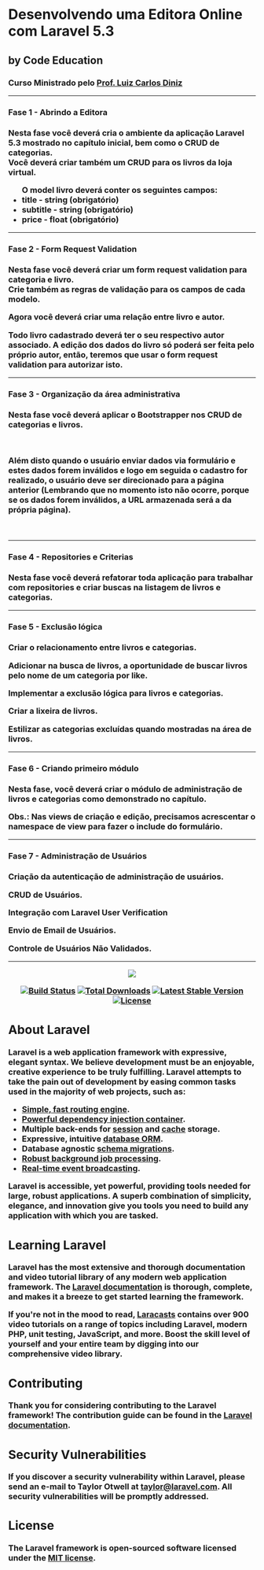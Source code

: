 <h1> Desenvolvendo uma Editora Online com Laravel 5.3 </h1>
<h2>by Code Education</h2>
<h3>Curso Ministrado pelo <a href="https://about.me/carlosluiz">Prof. Luiz Carlos Diniz</a><h/3>
<hr/>

<h4>Fase 1 - Abrindo a Editora</h4>
<p>Nesta fase você deverá cria o ambiente da aplicação Laravel 5.3 mostrado no capítulo inicial, bem como o CRUD de categorias.</br>
Você deverá criar também um CRUD para os livros da loja virtual.</br></p>
<ul>
<b>O model livro deverá conter os seguintes campos:</b>
<li>title - string (obrigatório)</li>
<li>subtitle - string (obrigatório)</li>
<li>price - float (obrigatório)</li>
</ul>
<hr/>

<h4>Fase 2 - Form Request Validation</h4>
<p>Nesta fase você deverá criar um form request validation para categoria e livro.</br>
Crie também as regras de validação para os campos de cada modelo.</br></p>
<p>Agora você deverá criar uma relação entre livro e autor.</p>
<p>Todo livro cadastrado deverá ter o seu respectivo autor associado.
   A edição dos dados do livro só poderá ser feita pelo próprio autor, então, teremos que usar o form request validation para autorizar isto.</p>
<hr/>

<h4>Fase 3 - Organização da área administrativa</h4>
<p>Nesta fase você deverá aplicar o Bootstrapper nos CRUD de categorias e livros.</p></br>
<p>Além disto quando o usuário enviar dados via formulário e estes dados forem inválidos e logo em seguida o cadastro for realizado, o usuário deve ser direcionado para a página anterior (Lembrando que no momento isto não ocorre, porque se os dados forem inválidos, a URL armazenada será a da própria página).</p></br>
<hr/>

<h4>Fase 4 - Repositories e Criterias</h4>
<p>Nesta fase você deverá refatorar toda aplicação para trabalhar com repositories e criar buscas na listagem de livros e categorias.</p> 
<hr/>

<h4>Fase 5 - Exclusão lógica</h4>
<p>Criar o relacionamento entre livros e categorias.</p>
<p>Adicionar na busca de livros, a oportunidade de buscar livros pelo nome de um categoria por like.</p>
<p>Implementar a exclusão lógica para livros e categorias.</p>
<p>Criar a lixeira de livros.</p>
<p>Estilizar as categorias excluídas quando mostradas na área de livros.</p>
<hr/>

<h4>Fase 6 - Criando primeiro módulo</h4>
<p>Nesta fase, você deverá criar o módulo de administração de livros e categorias como demonstrado no capítulo.</p>
<p>Obs.: Nas views de criação e edição, precisamos acrescentar o namespace de view para fazer o include do formulário.</p>
<hr/>

<h4>Fase 7 - Administração de Usuários</h4>
<p>Criação da autenticação de administração de usuários.</p>
<p>CRUD de Usuários.</p>
<p>Integração com Laravel User Verification</p>
<p>Envio de Email de Usuários.</p>
<p>Controle de Usuários Não Validados.</p>
<hr/>


<p align="center"><img src="https://laravel.com/assets/img/components/logo-laravel.svg"></p>

<p align="center">
<a href="https://travis-ci.org/laravel/framework"><img src="https://travis-ci.org/laravel/framework.svg" alt="Build Status"></a>
<a href="https://packagist.org/packages/laravel/framework"><img src="https://poser.pugx.org/laravel/framework/d/total.svg" alt="Total Downloads"></a>
<a href="https://packagist.org/packages/laravel/framework"><img src="https://poser.pugx.org/laravel/framework/v/stable.svg" alt="Latest Stable Version"></a>
<a href="https://packagist.org/packages/laravel/framework"><img src="https://poser.pugx.org/laravel/framework/license.svg" alt="License"></a>
</p>

## About Laravel

Laravel is a web application framework with expressive, elegant syntax. We believe development must be an enjoyable, creative experience to be truly fulfilling. Laravel attempts to take the pain out of development by easing common tasks used in the majority of web projects, such as:

- [Simple, fast routing engine](https://laravel.com/docs/routing).
- [Powerful dependency injection container](https://laravel.com/docs/container).
- Multiple back-ends for [session](https://laravel.com/docs/session) and [cache](https://laravel.com/docs/cache) storage.
- Expressive, intuitive [database ORM](https://laravel.com/docs/eloquent).
- Database agnostic [schema migrations](https://laravel.com/docs/migrations).
- [Robust background job processing](https://laravel.com/docs/queues).
- [Real-time event broadcasting](https://laravel.com/docs/broadcasting).

Laravel is accessible, yet powerful, providing tools needed for large, robust applications. A superb combination of simplicity, elegance, and innovation give you tools you need to build any application with which you are tasked.

## Learning Laravel

Laravel has the most extensive and thorough documentation and video tutorial library of any modern web application framework. The [Laravel documentation](https://laravel.com/docs) is thorough, complete, and makes it a breeze to get started learning the framework.

If you're not in the mood to read, [Laracasts](https://laracasts.com) contains over 900 video tutorials on a range of topics including Laravel, modern PHP, unit testing, JavaScript, and more. Boost the skill level of yourself and your entire team by digging into our comprehensive video library.

## Contributing

Thank you for considering contributing to the Laravel framework! The contribution guide can be found in the [Laravel documentation](http://laravel.com/docs/contributions).

## Security Vulnerabilities

If you discover a security vulnerability within Laravel, please send an e-mail to Taylor Otwell at taylor@laravel.com. All security vulnerabilities will be promptly addressed.

## License

The Laravel framework is open-sourced software licensed under the [MIT license](http://opensource.org/licenses/MIT).
